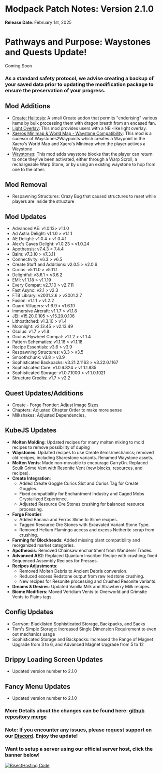 # Modpack Patch Notes: Version 2.1.0
**Release Date**: February 1st, 2025

# Pathways and Purpose: Waystones and Quests Update!

Coming Soon

### As a standard safety protocol, we advise creating a backup of your saved data prior to updating the modification package to ensure the preservation of your progress.

## Mod Additions
- [Create: Halitosis](https://www.curseforge.com/minecraft/mc-mods/create-halitosis-create-halitosis): A small Create addon that permits "enderising" various items by bulk processing them with dragon breath from an encased fan.
- [Light Overlay](https://www.curseforge.com/minecraft/mc-mods/light-overlay): This mod provides users with a NEI-like light overlay.
- [Xaeros Minimap & World Map - Waystone Compatibility](https://www.curseforge.com/minecraft/mc-mods/xaeros-minimap-world-map-waystones-compability): This mod is a sucesor of Waystones2Waypoints which creates a Waypoint in the Xaero's World Map and Xaero's Minimap when the player actives a Waystone
- [Waystones](https://www.curseforge.com/minecraft/mc-mods/waystones): This mod adds waystone blocks that the player can return to once they've been activated, either through a Warp Scroll, a rechargeable Warp Stone, or by using an existing waystone to hop from one to the other.
## Mod Removal
- Respawning Structures: Crazy Bug that caused structures to reset while players are inside the structure
## Mod Updates
- Advanced AE: v1.0.13> v1.1.0
- Ad Astra Delight: v1.1.0 > v1.1.1
- AE Delight: v1.0.4 > v1.0.4.1
- Alex's Caves Delight: v1.0.23 > v1.0.24
- Apotheosis: v7.4.3 > 7.4.4
- Balm: v7.3.10 > v7.3.11
- Connectivity: v6.3 > v6.5
- Create Stuff and Additions: v2.0.5 > v2.0.6
- Curios: v5.11.0 > v5.11.1
- Delightful: v3.6.1 > v3.6.2
- EMI: v1.1.18 > v1.1.19
- Every Compat: v2.7.10 > v2.7.11
- Fast Async: v2.1 > v2.3
- FTB Library: v2001.2.6 > v2001.2.7
- Fusion: v1.1.1 > v1.2.2
- Guard Villagers: v1.6.9 > v1.6.10
- Immersive Aircraft: v1.1.7 > v1.1.8
- JEI: v15.20.0.105 > v15.20.0.106
- Lithostitched: v1.3.10 > v1.4
- Moonlight: v2.13.45 > v2.13.49
- Oculus: v1.7 > v1.8
- Oculus Flywheel Compat: v1.1.2 > v1.1.4
- Pattern Schematics: v1.1.16 > v1.1.18
- Recipe Essentials: v3.6 > v3.9
- Respawning Structures: v3.3 > v3.5
- Smoothchunk: v3.8 > v3.9
- Sophisticated Backpacks: v3.21.2.1163 > v3.22.0.1167
- Sophisticated Core: v1.0.6.824 > v1.1.1.835
- Sophisticated Storage: v1.0.7.1000 > v1.1.0.1021
- Structure Credits: v1.7 > v2.2
## Quest Updates/Additions
- Create - Forge Frontier: Adjust Image Sizes
- Chapters: Adjusted Chapter Order to make more sense
- Milkshakes: Adjusted Dependencies, 
## KubeJS Updates
- **Molten Molding**: Updated recipes for many molten mixing to mold recipes to remove possibility of duping
- **Waystones**: Updated recipes to use Create items/mechanics; removed old recipes, including Sharestone variants. Renamed Waystone assets.
- **Molten Vents**: Made non-movable to encourage CarryOn. Replaced Sculk Grime Vent with Resonite Vent (new blocks, resources, and recipes).
- **Create Integration**:
  - Added Create Goggle Curios Slot and Curios Tag for Create Goggles.
  - Fixed compatibility for Enchantment Industry and Caged Mobs Crystallized Experience.
  - Adjusted Resource Ore Stones crushing for balanced resource processing.
- **Forge Frontier**:
  - Added Banana and Ferros Slime to Slime recipes.
  - Tagged Resource Ore Stones with Excavated Variant Stone Type.
  - Removed Helium Flamingo access and excess Netherite scrap from crushing.
- **Farming for Blockheads**: Added missing plant compatibility and reorganized market categories.
- **Apotheosis**: Removed Chainsaw enchantment from Wanderer Trades.
- **Advanced AE2**: Replaced Quantum Inscriber Recipe with crushing; fixed Sequenced Assembly Recipes for Presses.
- **Recipes Adjustments**:
  - Removed Molten Debris to Ancient Debris conversion.
  - Reduced excess Redstone output from raw redstone crushing.
  - New recipes for Resonite processing and Crushed Resonite variants.
- **Dreams & Desires**: Updated Vanilla Milk and Strawberry Milk recipes.
- **Biome Modifiers**: Moved Veridium Vents to Overworld and Crimsite Vents to Plains tags.
## Config Updates
- Carryon: Blacklisted Sophisticated Storage, Backpacks, and Sacks
- Tom's Simple Storage: Increased Single Dimension Requirement to even out mechanics usage
- Sophisticated Storage and Backpacks: Increased the Range of Magnet Upgrade from 3 to 6, and Advanced Magnet Upgrade from 5 to 12
## Drippy Loading Screen Updates
- Updated version number to 2.1.0
## Fancy Menu Updates
- Updated version number to 2.1.0

### More Details about the changes can be found here: [github repository merge](https://github.com/M0nkeyPr0grammer/Create-Forge-Frontier/pull/?)

### Note: If you encounter any issues, please request support on our [Discord](https://discord.gg/quenZthXgy). Enjoy the update!

### Want to setup a server using our official server host, click the banner below!
[![BisectHosting Code](https://raw.githubusercontent.com/M0nkeyPr0grammer/Landscapes-Reimagined/main/BH_Landscape_Reimagined.png)](https://bisecthosting.com/M0nkeyPr0grammer?r=curseforge+chanelog)